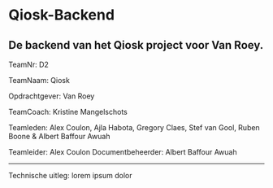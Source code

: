 # Qiosk-Backend

De backend van het Qiosk project voor Van Roey.
-----------------------------------------------------------------------------------------------------------------------------------------------------------------------------------

TeamNr: D2

TeamNaam: Qiosk

Opdrachtgever: Van Roey

TeamCoach: Kristine Mangelschots

Teamleden: Alex Coulon, Ajla Habota, Gregory Claes, Stef van Gool, Ruben Boone & Albert Baffour Awuah

Teamleider: Alex Coulon
Documentbeheerder: Albert Baffour Awuah


-----------------------------------------------------------------------------------------------------------------------------------------------------------------------------------


Technische uitleg:
lorem ipsum dolor
